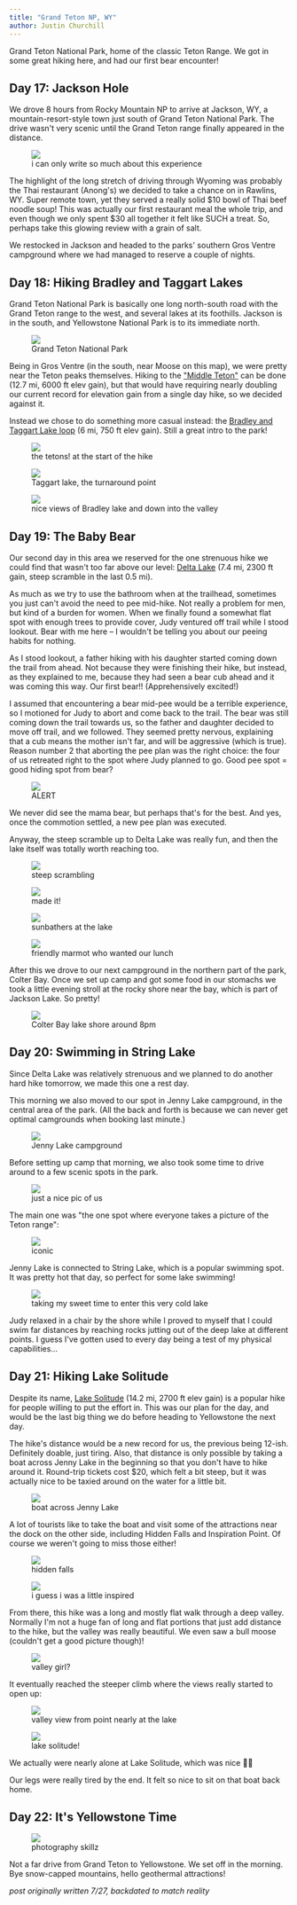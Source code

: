 ```yaml
---
title: "Grand Teton NP, WY"
author: Justin Churchill
---
```

Grand Teton National Park, home of the classic Teton Range. We got in some great hiking here, and had our first bear encounter!
<!--end_excerpt-->

## Day 17: Jackson Hole

We drove 8 hours from Rocky Mountain NP to arrive at Jackson, WY, a mountain-resort-style town just south of Grand Teton National Park. The drive wasn't very scenic until the Grand Teton range finally appeared in the distance.

<!-- empty wyoming -->
<figure>
    <img src="https://lh3.googleusercontent.com/pw/AM-JKLXAiSMu5hK_elf-tkUDLuc2f3BRCKEXi1hZerGptIVq46Ng3DqiCexAGMHD4gZvz-1giyxMFtBzuxUilDBQWVkjc5nsrDpvfLSw2otGFz41p3bJ3-DHP-BXucmbSlCXelMDysocHkzBD4Y45TGtpXjZGQ=w1862-h1396-no?authuser=0">
    <figcaption>i can only write so much about this experience</figcaption>
</figure>

The highlight of the long stretch of driving through Wyoming was probably the Thai restaurant (Anong's) we decided to take a chance on in Rawlins, WY. Super remote town, yet they served a really solid $10 bowl of Thai beef noodle soup! This was actually our first restaurant meal the whole trip, and even though we only spent $30 all together it felt like SUCH a treat. So, perhaps take this glowing review with a grain of salt.

We restocked in Jackson and headed to the parks' southern Gros Ventre campground where we had managed to reserve a couple of nights.

## Day 18: Hiking Bradley and Taggart Lakes

Grand Teton National Park is basically one long north-south road with the Grand Teton range to the west, and several lakes at its foothills. Jackson is in the south, and Yellowstone National Park is to its immediate north. 

<!-- map of park -->
<figure>
    <img src="https://lh3.googleusercontent.com/pw/AM-JKLXni-Li1vX3JaRSkNR6Q583ZoGvDxLaSsJZ2xpmOJz54XW3K3rjh18pYXcXs6W0y9s84mnyFdhdMCMOb8JIL2pNOiQXofr8cb0ZO8nkOfIsy3y6QyRnqQ0PvVS9hUWuW4lqEx9Sag0CRa5nRS6oVEBeiA=w601-h691-no?authuser=0">
    <figcaption>Grand Teton National Park</figcaption>
</figure>

Being in Gros Ventre (in the south, near Moose on this map), we were pretty near the Teton peaks themselves. Hiking to the ["Middle Teton"](https://www.alltrails.com/trail/us/wyoming/middle-teton-southwest-couloir) can be done (12.7 mi, 6000 ft elev gain), but that would have requiring nearly doubling our current record for elevation gain from a single day hike, so we decided against it. 

Instead we chose to do something more casual instead: the [Bradley and Taggart Lake loop](https://www.alltrails.com/trail/us/wyoming/taggart-lake-and-bradley-lake) (6 mi, 750 ft elev gain). Still a great intro to the park!

<!-- sight of the grand teton range from start of bradley lake hike -->
<figure>
    <img src="https://lh3.googleusercontent.com/pw/AM-JKLWVP2VgvbNDeWKnFOuYrn99xjvYxMEDDkPS7sV2gs0oOpx-7dNNAEl6g_lRBZPAeVxuuu353rha7vxyg9oV1TyM2L_5pvT_wLB0ETQr_yx7Y8CD5ALUSMTS-0V86sCwWA3euBmucx2BdlMDePfL3enS8w=w1862-h1396-no?authuser=0">
    <figcaption>the tetons! at the start of the hike</figcaption>
</figure>

<!-- taggart lake -->
<figure>
    <img src="https://lh3.googleusercontent.com/pw/AM-JKLXG2BRvHdzkRXTMhGz8mkT6UYd2FPnLerPYfJPc45ocP6BbfCaE4aLn0w8iSEXFiakbI7pLru67Vb-70sYL72vu5G49DutU9PlKOO45s-4JGKAZCnB-tC-6BfgSEQ_rtlRJ5mm6ruxQonvJFZxTdYFwlw=w1862-h1396-no?authuser=0">
    <figcaption>Taggart lake, the turnaround point</figcaption>
</figure>

<!-- judy posing with bradley lake from higher up -->
<figure>
    <img src="https://lh3.googleusercontent.com/pw/AM-JKLWpt8FpqqK5ap9KXDb-SrQ0IEPHLU5yh3UFpAf6JLMAQdeA-vt-8eZElloXbFjnTm8Fh2GCLEZqTsrpED1LNae4WvXOCNn7YsUHrYyZ4Xhj2RRq923KkWrlfkX7hKTg1PeX9_Nv8DdnIfYGXpZdKx8L9g=w1862-h1396-no?authuser=0">
    <figcaption>nice views of Bradley lake and down into the valley</figcaption>
</figure>

## Day 19: The Baby Bear

Our second day in this area we reserved for the one strenuous hike we could find that wasn't too far above our level: [Delta Lake](https://www.alltrails.com/trail/us/wyoming/delta-lake-via-lupine-meadows-access) (7.4 mi, 2300 ft gain, steep scramble in the last 0.5 mi). 

As much as we try to use the bathroom when at the trailhead, sometimes you just can't avoid the need to pee mid-hike. Not really a problem for men, but kind of a burden for women. When we finally found a somewhat flat spot with enough trees to provide cover, Judy ventured off trail while I stood lookout. Bear with me here – I wouldn't be telling you about our peeing habits for nothing.

As I stood lookout, a father hiking with his daughter started coming down the trail from ahead. Not because they were finishing their hike, but instead, as they explained to me, because they had seen a bear cub ahead and it was coming this way. Our first bear!! (Apprehensively excited!)

I assumed that encountering a bear mid-pee would be a terrible experience, so I motioned for Judy to abort and come back to the trail. The bear was still coming down the trail towards us, so the father and daughter decided to move off trail, and we followed. They seemed pretty nervous, explaining that a cub means the mother isn't far, and will be aggressive (which is true). Reason number 2 that aborting the pee plan was the right choice: the four of us retreated right to the spot where Judy planned to go. Good pee spot = good hiding spot from bear?

<!-- bear cub on way to delta lake -->
<figure>
    <img src="https://lh3.googleusercontent.com/pw/AM-JKLUZvhLY7i1gJVfZiO7xIrSisMYwb2U__XiqULDGegpM0YvFemi2O-tIdAyFOyMo476AtEIUbS38WNpB01PR5xyTKUNkAnwr4jCC9VIsWQ2LCFqJSEZS9sXBlhih9sAdsbknbzfFjdoBeYUHEilgfq4AdQ=w1048-h1396-no?authuser=0">
    <figcaption>ALERT</figcaption>
</figure>

We never did see the mama bear, but perhaps that's for the best. And yes, once the commotion settled, a new pee plan was executed.

Anyway, the steep scramble up to Delta Lake was really fun, and then the lake itself was totally worth reaching too. 

<!-- judy on steep climb to delta lake -->
<figure>
    <img src="https://lh3.googleusercontent.com/pw/AM-JKLXlG2DMKzgopbny4nSOuJl5qRxvv6gTKgc0O_frPRHfymLnZ93C_eQELOKNlzfzu7g8NJJtvimThl387wpjNjjgLVSr1tigU-hVJhmF3pjfK40QWo1cseeBbINQ2L6C2Wg1pdpjhVgF_bG4fR5uyp1lSA=w1862-h1396-no?authuser=0">
    <figcaption>steep scrambling</figcaption>
</figure>

<!-- me at delta lake -->
<figure>
    <img src="https://lh3.googleusercontent.com/pw/AM-JKLXgi5wqvHiv2g_qWyIZIk0izt1SElJ16uYYhnqKTo-uLyMXPNhhklW-S4xS_UX89GWpXe2CJJ2D2Wcc_gWFBtYI1a5x2BJkuTF2KkbMfhgxAuRxziXG8igpK9cm_NXwG_WG6tyEHM7vwA99sudbIq7ang=w1862-h1396-no?authuser=0">
    <figcaption>made it!</figcaption>
</figure>

<!-- sunbathers at delta lake -->
<figure>
    <img src="https://lh3.googleusercontent.com/pw/AM-JKLUTeuReu59_7dtJmT8XeF8mKS91ABIyvStOLNkM8P_baxcfwE1uQsb7v6ON7iG9lH344yEVMIEeBCuWffp4iswndPebB7jAGkUTu8szCAB9EvxFwRkAXWGwWGXRDCMzvgEp0veu3yQ6mnmEHN8OnQmh7w=w1862-h1396-no?authuser=0">
    <figcaption>sunbathers at the lake</figcaption>
</figure>

<!-- curious marmot at delta lake -->
<figure>
    <img src="https://lh3.googleusercontent.com/pw/AM-JKLWtwGDoqn9HIC_XnPyu6HWCNCdnlADrI1NipftprsdAASJQsXZRSyTTQhMoolHmCOeINnIUo83HBD-_-99T2jYifIFaWWOrYTizFXulI9t_5BH2MwwTSWqZjW66_iLzS_LKscHeXTNq58MrponEhVZV4w=w1048-h1396-no?authuser=0">
    <figcaption>friendly marmot who wanted our lunch</figcaption>
</figure>

After this we drove to our next campground in the northern part of the park, Colter Bay. Once we set up camp and got some food in our stomachs we took a little evening stroll at the rocky shore near the bay, which is part of Jackson Lake. So pretty!

<!-- colter bay rock beach in evening -->
<figure>
    <img src="https://lh3.googleusercontent.com/pw/AM-JKLVawrNZES3Xwk8663olBjlcr7sNJIx0BOntVk7QUMZLqogg2hLDbCvl_6E6b1g29fP8pLYmi2j_-tpm-yqZV9vi6rRQ1ltJ72a2jByZqGSqDTMEVCMMfqLAJ0rblgYItvNU6O1r6MybtLs_Bf9NGnyENA=w1862-h1396-no?authuser=0">
    <figcaption>Colter Bay lake shore around 8pm</figcaption>
</figure>


## Day 20: Swimming in String Lake

Since Delta Lake was relatively strenuous and we planned to do another hard hike tomorrow, we made this one a rest day.

This morning we also moved to our spot in Jenny Lake campground, in the central area of the park. (All the back and forth is because we can never get optimal camgrounds when booking last minute.)

<!-- campground at jenny lake -->
<figure>
    <img src="https://lh3.googleusercontent.com/pw/AM-JKLVLOSXV6_XnERPmf6g6I_CZ6NRDpn3wrqkeu25STy86cUy00twyDBm7RHXvr8UkCm10KqzJSTxIoj_MhyWRAFIUE4iaWdRdroFZyStVLQxYysfPlhKJCqRfO9NLO-epayUdpIhSVlACdu7KLLhw-YcSKw=w1862-h1396-no?authuser=0">
    <figcaption>Jenny Lake campground</figcaption>
</figure>

Before setting up camp that morning, we also took some time to drive around to a few scenic spots in the park.

<!-- judy and me in iconic teton shot -->
<figure>
    <img src="https://lh3.googleusercontent.com/pw/AM-JKLX7oZdFPGsQsYExLzFZRIhOD5xtWRO32NMeJA4pXQ1HIst_GA3ZOtKEpy62A8_-1N2zQqzsPNFlgBpQwt5dtxFk_-KtRwgbssdEa1k6DNX3Ifg2Rq1pQQ-yrteu9kwtnoMyhGRAy_S1MWMAdhtVHWQEtw=w1860-h1396-no?authuser=0">
    <figcaption>just a nice pic of us</figcaption>
</figure>

The main one was "the one spot where everyone takes a picture of the Teton range":

<!-- iconic teton shot with duck -->
<figure>
    <img src="https://lh3.googleusercontent.com/pw/AM-JKLWSmhGzd1SlzGlmBuT2s7TuYvg_lS_8D_JqlRDufedbSXry85nAQxrLOFWxGXIrPd72pb89I9PmnNRBVaDQhZePx30SXnmtZhO1Dv0GO4QeeEfhLG4-34dXuNYUa0NDcmbX83BEML59w0EoPF-UmYvXhw=w1048-h1396-no?authuser=0">
    <figcaption>iconic</figcaption>
</figure>

Jenny Lake is connected to String Lake, which is a popular swimming spot. It was pretty hot that day, so perfect for some lake swimming!

<!-- beginning my swim in string lake -->
<figure>
    <img src="https://lh3.googleusercontent.com/pw/AM-JKLXo-dv7YWnX3s5n7TIvIU4NIJHn-7A6cUR8seF77w_evybjITxc3q-i6d_OOh8LkjAmRb8kIncCs9pVGD2hJvpZJ7Pkf5YWC_6PsuNKjeRbmkXDY6G66Y-8RvOJUWQZNAftrXt2RTysnGbFvP-0HICpcQ=w1862-h1396-no?authuser=0">
    <figcaption>taking my sweet time to enter this very cold lake</figcaption>
</figure>

Judy relaxed in a chair by the shore while I proved to myself that I could swim far distances by reaching rocks jutting out of the deep lake at different points. I guess I've gotten used to every day being a test of my physical capabilities...

## Day 21: Hiking Lake Solitude

Despite its name, [Lake Solitude](https://www.alltrails.com/trail/us/wyoming/lake-solitude-trail) (14.2 mi, 2700 ft elev gain) is a popular hike for people willing to put the effort in. This was our plan for the day, and would be the last big thing we do before heading to Yellowstone the next day.

The hike's distance would be a new record for us, the previous being 12-ish. Definitely doable, just tiring. Also, that distance is only possible by taking a boat across Jenny Lake in the beginning so that you don't have to hike around it. Round-trip tickets cost $20, which felt a bit steep, but it was actually nice to be taxied around on the water for a little bit.

<!-- judy and me in boat ride over to lake solitude hike -->
<figure>
    <img src="https://lh3.googleusercontent.com/pw/AM-JKLVU22UmDsP5wo9NB3Gfxq3jfb9WLwI4s83AUN1KLZmAVcsvSdBUqGXXTDQqRU1pJtPIOCnA1W4pKJlCICIFB-BYztyXY8lftnSxsItzljSaL6WfvhMvkpam9tdR6ljUjkilHO97MvO0voNTp2KjWAOBHQ=w1860-h1396-no?authuser=0">
    <figcaption>boat across Jenny Lake</figcaption>
</figure>

A lot of tourists like to take the boat and visit some of the attractions near the dock on the other side, including Hidden Falls and Inspiration Point. Of course we weren't going to miss those either!

<!-- hidden falls -->
<figure>
    <img src="https://lh3.googleusercontent.com/pw/AM-JKLX2FZzIdbDN4t94ChrQ_h5V188iWh2pB4gjbEl2WUoTKcYZr9ZEYOIAogATaEc9yePfo153nsZuKo3etCFDM6mJxlNeZk7NM7LgLAyF7-gtTEQqh1aZQAleyWkBopB81j92QGcVJJNwZptLDpyizMxKMw=w1048-h1396-no?authuser=0">
    <figcaption>hidden falls</figcaption>
</figure>

<!-- view of water from inspiration point -->
<figure>
    <img src="https://lh3.googleusercontent.com/pw/AM-JKLUsZaBxfGo8q86AcwPEFFSMeIhtAqvYLtH9wLHAVsV_SDHYk59ix2HADtY-fU5-ONvpV2dKaPhTbYkJ7AZNvRe5GgTNycsX_f-SzAaSIiEPJZf6CMFUX9zjKYSL58ceYFhpfADVadVcvkecQoEaQIa70g=w1862-h1396-no?authuser=0">
    <figcaption>i guess i was a little inspired</figcaption>
</figure>

From there, this hike was a long and mostly flat walk through a deep valley. Normally I'm not a huge fan of long and flat portions that just add distance to the hike, but the valley was really beautiful. We even saw a bull moose (couldn't get a good picture though)!

<!-- judy in valley on way to lake solitude -->
<figure>
    <img src="https://lh3.googleusercontent.com/pw/AM-JKLUo8sd_mSnNN_axIjiqlNMB8z6unz9z9U5EeZ4UJgyZlzIlTHh1oPgnsRflgrm4OOhpjWOns9q1_f60QX7qi_pbdWus71qkNLAgmDOs5FYqE1Pb4_yghhvFvPalqsPsRP49EJ8KW2Fs4FgsXF-6bIFs8Q=w1862-h1396-no?authuser=0">
    <figcaption>valley girl?</figcaption>
</figure>

It eventually reached the steeper climb where the views really started to open up: 

<!-- me, nearly at lake solitude, with valley and mountains in background -->
<figure>
    <img src="https://lh3.googleusercontent.com/pw/AM-JKLW7xL-S6GZM8ebsZYsXvM2KPW3F7t-TjW8rd93HAsNb10cf5wMwjbzI79UqFS0YN-fUuiB4P19FroaHcF9KvuRjheIiA17kt8UkimzaDudurWfJWfAhxWwYFZcUtuE6DlQ6KcLJmWZJeXHE6mKm_Qerlg=w1862-h1396-no?authuser=0">
    <figcaption>valley view from point nearly at the lake</figcaption>
</figure>

<!-- me in front of lake solitude -->
<figure>
    <img src="https://lh3.googleusercontent.com/pw/AM-JKLVLTMwUoqBsACzQtmmFEElKKtfjQoOg6-8meTHuXwztMyBpsHLqspBT2xZ3GKJ6JFiTh0hoF5tnarfY4lNZukPDXQwCdG_uC90A2P4660FR4ChR4PSAhBAaHhogRkO_-vIaqHXXYVAZ-Ivzsrb0_fh83Q=w1862-h1396-no?authuser=0">
    <figcaption>lake solitude!</figcaption>
</figure>

We actually were nearly alone at Lake Solitude, which was nice 🧘‍♂️

Our legs were really tired by the end. It felt so nice to sit on that boat back home.

## Day 22: It's Yellowstone Time

<!-- grand tetons in the car's side view mirror -->
<figure>
    <img src="https://lh3.googleusercontent.com/pw/AM-JKLVZuTRy24q51GQ70Ru8eTWuaDUrUud_CO16qenr0m4TsvTIb5TYEQyT-N8KWEGC2n_eXaJrGTXEqVg1T2t4xBf0Hw3yT77zEErpcsTYJIGeK3f4QfMsgNVNJ3mKL2ZeS62ZZLS_ZTgrCLtGa9iy8GrwXQ=w1862-h1396-no?authuser=0">
    <figcaption>photography skillz</figcaption>
</figure>

Not a far drive from Grand Teton to Yellowstone. We set off in the morning. Bye snow-capped mountains, hello geothermal attractions!

_post originally written 7/27, backdated to match reality_
